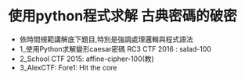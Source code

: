 # 使用python程式求解 古典密碼的破密
- 依時間規範講解底下題目,特別是強調處理邏輯與程式語法
- 1_使用Python求解變形caesar密碼 RC3 CTF 2016 : salad-100
- 2_School CTF 2015: affine-cipher-100(教)
- 3_AlexCTF: Fore1: Hit the core
